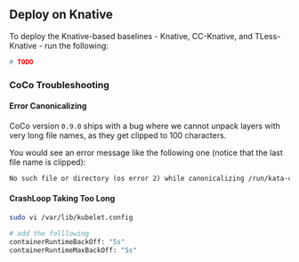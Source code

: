 ## Deploy on Knative

To deploy the Knative-based baselines - Knative, CC-Knative, and TLess-Knative -
run the following:

```bash
# TODO
```

### CoCo Troubleshooting

#### Error Canonicalizing

CoCo version `0.9.0` ships with a bug where we cannot unpack layers with
very long file names, as they get clipped to 100 characters.

You would see an error message like the following one (notice that the last
file name is clipped):

```txt
No such file or directory (os error 2) while canonicalizing /run/kata-containers/image/layers/sha256_d25f740b6a40d5ed8e32dc0cb536bc333c78add61ebd9c0335b77d2fd0bce256/code/faasm-examples/workflows/finra/knative/target/release/build/rustls-23cc6530a2458bd3/build-scrip
```
#### CrashLoop Taking Too Long

```bash
sudo vi /var/lib/kubelet.config

# add the folllowing
containerRuntimeBackOff: "5s"
containerRuntimeMaxBackOff: "5s"
```

